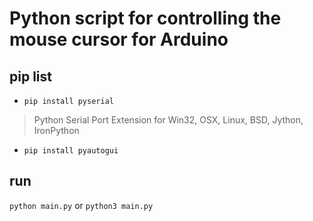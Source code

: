 # Python script for controlling the mouse cursor for Arduino

## pip list
- `pip install pyserial` 
> Python Serial Port Extension for Win32, OSX, Linux, BSD, Jython, IronPython
- `pip install pyautogui`

## run
`python main.py` or `python3 main.py`
